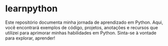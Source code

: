 # learnpython
Este repositório documenta minha jornada de aprendizado em Python. Aqui, você encontrará exemplos de código, projetos, anotações e recursos que utilizei para aprimorar minhas habilidades em Python. Sinta-se à vontade para explorar, aprender!
